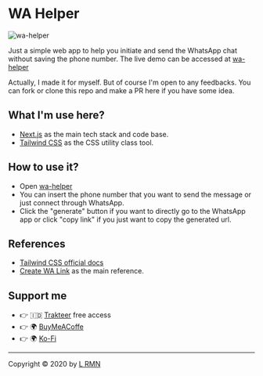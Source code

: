 # WA Helper

![wa-helper](https://cdn.discordapp.com/attachments/1091192083852828744/1108782507249389698/Screenshot_2023-05-18_at_22-45-29_WA_Helper.png)

Just a simple web app to help you initiate and send the WhatsApp chat without saving the phone number. The live demo can be accessed at [wa-helper](https://wa-helper.is-a.fun/)

Actually, I made it for myself. But of course I'm open to any feedbacks. You can fork or clone this repo and make a PR here if you have some idea.

## What I'm use here?

- [Next.js](https://nextjs.org/) as the main tech stack and code base.
- [Tailwind CSS](https://tailwindcss.com/) as the CSS utility class tool.

## How to use it?

- Open [wa-helper](https://wa-helper.is-a.fun/)
- You can insert the phone number that you want to send the message or just connect through WhatsApp.
- Click the "generate" button if you want to directly go to the WhatsApp app or click "copy link" if you just want to copy the generated url.

## References

- [Tailwind CSS official docs](https://tailwindcss.com/)
- [Create WA Link](https://create.wa.link/) as the main reference.


## Support me

- 👉 🇮🇩 [Trakteer](https://trakteer.id/lrmn) free access
- 👉 🌍 [BuyMeACoffe](https://www.buymeacoffee.com/lrmn)
- 👉 🌍 [Ko-Fi](https://ko-fi.com/lrmn7)

---

Copyright © 2020 by [L RMN](https://is-a.fun/)
